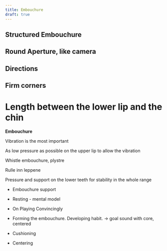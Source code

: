 ```yaml
---
title: Embouchure
draft: true
---
```



## Structured Embouchure


## Round Aperture, like camera

## Directions

## Firm corners

# Length between the lower lip and the chin

**Embouchure**

Vibration is the most important

As low pressure as possible on the upper lip to allow the vibration

Whistle embouchure, plystre

Rulle inn leppene

Pressure and support on the lower teeth for stability in the whole range
- Embouchure support
- Resting - mental model
- On Playing Convincingly

- Forming the embouchure. Developing habit. -> goal sound with core, centered


- Cushioning
- Centering
